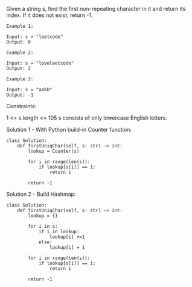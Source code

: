 Given a string s, find the first non-repeating character in it and return its index. If it does not exist, return -1.

 
```
Example 1:

Input: s = "leetcode"
Output: 0

Example 2:

Input: s = "loveleetcode"
Output: 2

Example 3:

Input: s = "aabb"
Output: -1
``` 

Constraints:

1 <= s.length <= 105
s consists of only lowercase English letters.

Solution 1 - With Python build-in Counter function:
```
class Solution:
    def firstUniqChar(self, s: str) -> int:
        lookup = Counter(s)
        
        for i in range(len(s)):
            if lookup[s[i]] == 1:
                return i
        
        return -1
```

Solution 2 - Build Hashmap:
```
class Solution:
    def firstUniqChar(self, s: str) -> int:
        lookup = {}
        
        for i in s:
            if i in lookup:
                lookup[i] +=1
            else:
                lookup[i] = 1
        
        for i in range(len(s)):
            if lookup[s[i]] == 1:
                return i
        
        return -1
```

